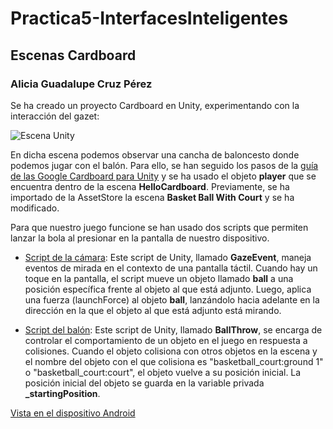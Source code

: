 # Practica5-InterfacesInteligentes
## Escenas Cardboard
### Alicia Guadalupe Cruz Pérez

Se ha creado un proyecto Cardboard en Unity, experimentando con la interacción del gazet:

![Escena Unity](/gif/cardBoard_basket.gif)

En dicha escena podemos observar una cancha de baloncesto donde podemos jugar con el balón. Para ello, se han seguido los pasos de la [guía de las Google Cardboard para Unity](https://developers.google.com/cardboard/develop/unity/quickstart?hl=es-419) y se ha usado el objeto **player** que se encuentra dentro de la escena **HelloCardboard**. Previamente, se ha importado de la AssetStore la escena **Basket Ball With Court** y se ha modificado.

Para que nuestro juego funcione se han usado dos scripts que permiten lanzar la bola al presionar en la pantalla de nuestro dispositivo.

- [Script de la cámara](/scripts/GazeEvent.cs):
Este script de Unity, llamado **GazeEvent**, maneja eventos de mirada en el contexto de una pantalla táctil. Cuando hay un toque en la pantalla, el script mueve un objeto llamado **ball** a una posición específica frente al objeto al que está adjunto. Luego, aplica una fuerza (launchForce) al objeto **ball**, lanzándolo hacia adelante en la dirección en la que el objeto al que está adjunto está mirando.

- [Script del balón](/scripts/BallThrow.cs):
Este script de Unity, llamado **BallThrow**, se encarga de controlar el comportamiento de un objeto en el juego en respuesta a colisiones. Cuando el objeto colisiona con otros objetos en la escena y el nombre del objeto con el que colisiona es "basketball_court:ground 1" o "basketball_court:court", el objeto vuelve a su posición inicial. La posición inicial del objeto se guarda en la variable privada **_startingPosition**.

[Vista en el dispositivo Android](https://drive.google.com/file/d/1zEymDqsU3levD505RIlN2SapEYPjRWDq/view?usp=share_link)

